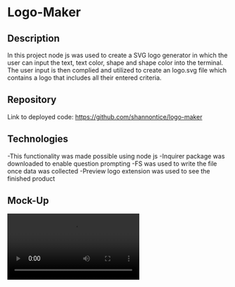 # Logo-Maker

## Description
In this project node js was used to create a SVG logo generator in which the user can input the text, text color, shape and shape color into the terminal. The user input is then complied and utilized to create an logo.svg file which contains a logo that includes all their entered criteria. 

## Repository
Link to deployed code: https://github.com/shannontice/logo-maker

## Technologies
-This functionality was made possible using node js 
-Inquirer package was downloaded to enable question prompting 
-FS was used to write the file once data was collected
-Preview logo extension was used to see the finished product

## Mock-Up
![Video demo showing user inputs being entered in the terminal and then creating a logo.svg](./util/SVG%20example2.mp4)
